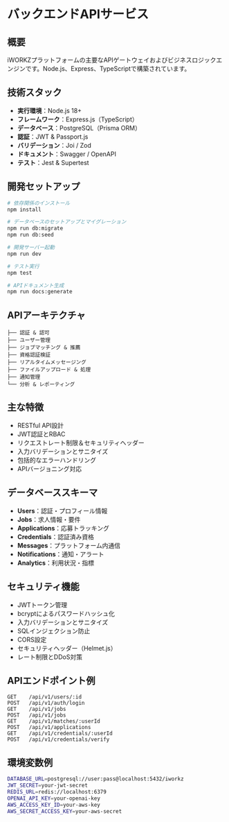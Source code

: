 # バックエンドAPIサービス

## 概要

iWORKZプラットフォームの主要なAPIゲートウェイおよびビジネスロジックエンジンです。Node.js、Express、TypeScriptで構築されています。

## 技術スタック

* **実行環境**：Node.js 18+
* **フレームワーク**：Express.js（TypeScript）
* **データベース**：PostgreSQL（Prisma ORM）
* **認証**：JWT & Passport.js
* **バリデーション**：Joi / Zod
* **ドキュメント**：Swagger / OpenAPI
* **テスト**：Jest & Supertest

## 開発セットアップ

```bash
# 依存関係のインストール
npm install

# データベースのセットアップとマイグレーション
npm run db:migrate
npm run db:seed

# 開発サーバー起動
npm run dev

# テスト実行
npm test

# APIドキュメント生成
npm run docs:generate
```

## APIアーキテクチャ

```
├── 認証 & 認可
├── ユーザー管理
├── ジョブマッチング & 推薦
├── 資格認証検証
├── リアルタイムメッセージング
├── ファイルアップロード & 処理
├── 通知管理
└── 分析 & レポーティング
```

## 主な特徴

* RESTful API設計
* JWT認証とRBAC
* リクエストレート制限＆セキュリティヘッダー
* 入力バリデーションとサニタイズ
* 包括的なエラーハンドリング
* APIバージョニング対応

## データベーススキーマ

* **Users**：認証・プロフィール情報
* **Jobs**：求人情報・要件
* **Applications**：応募トラッキング
* **Credentials**：認証済み資格
* **Messages**：プラットフォーム内通信
* **Notifications**：通知・アラート
* **Analytics**：利用状況・指標

## セキュリティ機能

* JWTトークン管理
* bcryptによるパスワードハッシュ化
* 入力バリデーションとサニタイズ
* SQLインジェクション防止
* CORS設定
* セキュリティヘッダー（Helmet.js）
* レート制限とDDoS対策

## APIエンドポイント例

```
GET    /api/v1/users/:id
POST   /api/v1/auth/login
GET    /api/v1/jobs
POST   /api/v1/jobs
GET    /api/v1/matches/:userId
POST   /api/v1/applications
GET    /api/v1/credentials/:userId
POST   /api/v1/credentials/verify
```

## 環境変数例

```bash
DATABASE_URL=postgresql://user:pass@localhost:5432/iworkz
JWT_SECRET=your-jwt-secret
REDIS_URL=redis://localhost:6379
OPENAI_API_KEY=your-openai-key
AWS_ACCESS_KEY_ID=your-aws-key
AWS_SECRET_ACCESS_KEY=your-aws-secret
```
